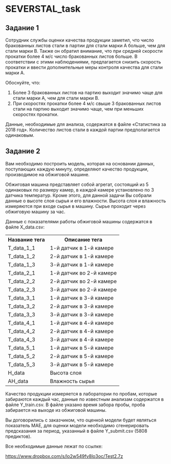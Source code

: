# SEVERSTAL_task

## Задание 1

Сотрудник службы оценки качества продукции заметил, что число бракованных листов стали в партии для стали марки A больше, чем для стали марки B. Также он обратил внимание, что при средней скорости прокатки более 4 м/с число бракованных листов больше. В соответствии с этими наблюдениями, предлагается снизить скорость прокатки и ввести дополнительные меры контроля качества для стали марки A.   

Обоснуйте, что: 
<ol>
 <li>Более 3 бракованных листов на партию выходит значимо чаще для стали марки А, чем для стали марки B.</li>
 <li>При скоростях прокатки более 4 м/с свыше 3 бракованных листов стали на партию выходит значимо чаще, чем при меньших скоростях прокатки.</li>
</ol>

Данные, необходимые для анализа, содержатся в файле «Статистика за 2018 год». Количество листов стали в каждой партии предполагается одинаковым.  

 

## Задание 2 

Вам необходимо построить модель, которая на основании данных, поступающих каждую минуту, определяют качество продукции, производимое на обжиговой машине. 

Обжиговая машина представляет собой агрегат, состоящий из 5 одинаковых по размеру камер, в каждой камере установлено по 3 датчика температур. Кроме этого, для данной задачи Вы собрали данные о высоте слоя сырья и его влажности. Высота слоя и влажность измеряются при входе сырья в машину. Сырье проходит через обжиговую машину за час. 

Данные с показателями работы обжиговой машины содержатся в файле X_data.csv: 
<table>
  <tr>
    <th>Название тега</th>
    <th>Описание тега</th>
  </tr>
  <tr>
    <td>T_data_1_1</td>
    <td>1-й датчик в 1-й камере</td>
  </tr>
  <tr>
    <td>T_data_1_2</td>
    <td>2-й датчик в 1-й камере</td>
  </tr>
  <tr>
   <td>T_data_1_3</td>
   <td>3-й датчик в 1-й камере</td>
 </tr><tr>
   <td>T_data_2_1</td>
   <td>1-й датчик во 2-й камере</td>
 </tr><tr>
   <td>T_data_2_2</td>
   <td>2-й датчик во 2-й камере</td>
 </tr><tr>
   <td>T_data_2_3</td>
   <td>3-й датчик во 2-й камере</td>
 </tr><tr>
   <td>T_data_3_1</td>
   <td>1-й датчик в 3-й камере</td>
 </tr><tr>
   <td>T_data_3_2</td>
   <td>2-й датчик в 3-й камере</td>
 </tr><tr>
   <td>T_data_3_3</td>
   <td>3-й датчик в 3-й камере</td>
 </tr><tr>
   <td>T_data_4_1</td>
   <td>1-й датчик в 4-й камере</td>
 </tr><tr>
   <td>T_data_4_2</td>
   <td>2-й датчик в 4-й камере</td>
 </tr><tr>
   <td>T_data_4_3</td>
   <td>3-й датчик в 4-й камере</td>
 </tr><tr>
   <td>T_data_5_1</td>
   <td>1-й датчик в 5-й камере</td>
 </tr><tr>
   <td>T_data_5_2</td>
   <td>2-й датчик в 5-й камере</td>
 </tr><tr>
   <td>T_data_5_3</td>
   <td>3-й датчик в 5-й камере</td>
 </tr><tr>
   <td>H_data</td>
   <td>Высота слоя</td>
 </tr><tr>
   <td>AH_data</td>
   <td>Влажность сырья</td>
   </tr>
</table>

Качество продукции измеряется в лаборатории по пробам, которые забираются каждый час, данные по известным анализам содержатся в файле Y_train.csv. В файле указано время забора пробы, проба забирается на выходе из обжиговой машины. 

Вы договорились с заказчиком, что оценкой модели будет являться показатель MAE, для оценки модели необходимо сгенерировать предсказания за период, указанный в файле Y_submit.csv (5808 предиктов). 

Все необходимые данные лежат по ссылке:  

https://www.dropbox.com/s/lo2w549fv8lo3oc/Test2.7z 

 
